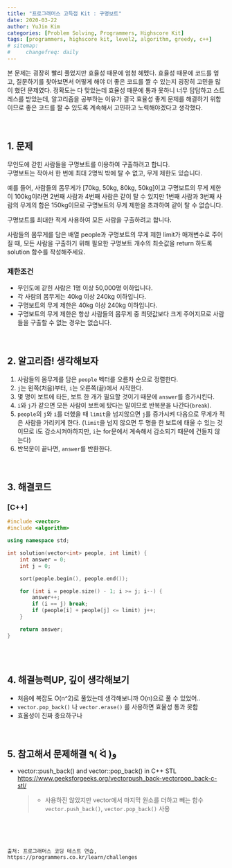 ```yaml
---
title: "프로그래머스 고득점 Kit : 구명보트"
date: 2020-03-22
author: YuJin Kim
categories: [Problem Solving, Programmers, Highscore Kit]
tags: [programmers, highscore kit, level2, algorithm, greedy, c++]
# sitemap:
#     changefreq: daily
---
```


본 문제는 굉장히 빨리 풀었지만 효율성 때문에 엄청 헤멨다. 효율성 때문에 코드를 엎고, 질문하기를 찾아보면서 어떻게 해야 더 좋은 코드를 짤 수 있는지 굉장히 고민을 많이 했던 문제였다. 정확도는 다 맞았는데 효율성 때문에 통과 못하니 너무 답답하고 스트레스를 받았는데, 알고리즘을 공부하는 이유가 결국 효율성 좋게 문제를 해결하기 위함이므로 좋은 코드를 짤 수 있도록 계속해서 고민하고 노력해야겠다고 생각했다.  
<br/>
<br/>

## 1. 문제

무인도에 갇힌 사람들을 구명보트를 이용하여 구출하려고 합니다.  
구명보트는 작아서 한 번에 최대 2명씩 밖에 탈 수 없고, 무게 제한도 있습니다.

예를 들어, 사람들의 몸무게가 [70kg, 50kg, 80kg, 50kg]이고 구명보트의 무게 제한이 100kg이라면 2번째 사람과 4번째 사람은 같이 탈 수 있지만 1번째 사람과 3번째 사람의 무게의 합은 150kg이므로 구명보트의 무게 제한을 초과하여 같이 탈 수 없습니다.

구명보트를 최대한 적게 사용하여 모든 사람을 구출하려고 합니다.

사람들의 몸무게를 담은 배열 people과 구명보트의 무게 제한 limit가 매개변수로 주어질 때, 모든 사람을 구출하기 위해 필요한 구명보트 개수의 최솟값을 return 하도록 solution 함수를 작성해주세요.

### 제한조건

- 무인도에 갇힌 사람은 1명 이상 50,000명 이하입니다.
- 각 사람의 몸무게는 40kg 이상 240kg 이하입니다.
- 구명보트의 무게 제한은 40kg 이상 240kg 이하입니다.
- 구명보트의 무게 제한은 항상 사람들의 몸무게 중 최댓값보다 크게 주어지므로 사람들을 구출할 수 없는 경우는 없습니다.
  <br/><br/><br/>

## 2. 알고리즘! 생각해보자

1. 사람들의 몸무게를 담은 `people` 벡터를 오름차 순으로 정렬한다.
2. `j`는 왼쪽(처음)부터, `i`는 오른쪽(끝)에서 시작한다.
3. 몇 명이 보트에 타든, 보트 한 개가 필요할 것이기 때문에 `answer`를 증가시킨다.
4. `i`와 `j`가 같으면 모든 사람이 보트에 탔다는 말이므로 반복문을 나간다(`break`).
5. `people`의 `j`와 `i`를 더했을 때 `limit`을 넘지않으면 `j`를 증가시켜 다음으로 무게가 적은 사람을 가리키게 한다. (`limit`을 넘지 않으면 두 명을 한 보트에 태울 수 있는 것이므로 i도 감소시켜야하지만, `i`는 for문에서 계속해서 감소되기 때문에 건들지 않는다)
6. 반복문이 끝나면, `answer`를 반환한다.  
   <br/><br/>

## 3. 해결코드

### [C++]

```c++
#include <vector>
#include <algorithm>

using namespace std;

int solution(vector<int> people, int limit) {
    int answer = 0;
    int j = 0;

    sort(people.begin(), people.end());

    for (int i = people.size() - 1; i >= j; i--) {
        answer++;
        if (i == j) break;
        if (people[i] + people[j] <= limit) j++;
    }

    return answer;
}
```

<br/><br/>

## 4. 해결능력UP, 깊이 생각해보기

- 처음에 복잡도 O(n^2)로 풀었는데 생각해보니까 O(n)으로 풀 수 있었어..
- `vector.pop_back()` 나 `vector.erase()` 를 사용하면 효율성 통과 못함
- 효율성이 진짜 중요하구나
  <br/><br/><br/>

## 5. 참고해서 문제해결 ٩( ᐛ )و

- vector::push_back() and vector::pop_back() in C++ STL  
   <https://www.geeksforgeeks.org/vectorpush_back-vectorpop_back-c-stl/>
  > - 사용하진 않았지만 vector에서 마지막 원소를 더하고 빼는 함수 `vector.push_back()`, `vector.pop_back()` 사용

<br/><br/><br/>

```
출처: 프로그래머스 코딩 테스트 연습, https://programmers.co.kr/learn/challenges
```
